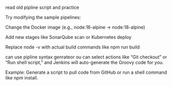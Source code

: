 

read old pipline script and practice 

Try modifying the sample pipelines:

Change the Docker image (e.g., node:16-alpine → node:18-alpine)

Add new stages like SonarQube scan or Kubernetes deploy

Replace node -v with actual build commands like npm run build

can use pipline syntax genrateor 
ou can select actions like “Git checkout” or “Run shell script,” and Jenkins will auto-generate the Groovy code for you.

Example: Generate a script to pull code from GitHub or run a shell command like npm install.
